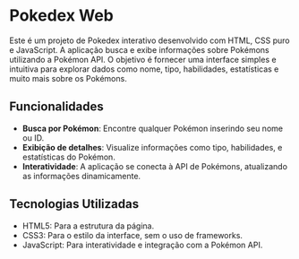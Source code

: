 # Pokedex Web

Este é um projeto de Pokedex interativo desenvolvido com HTML, CSS puro e JavaScript. A aplicação busca e exibe informações sobre Pokémons utilizando a Pokémon API. O objetivo é fornecer uma interface simples e intuitiva para explorar dados como nome, tipo, habilidades, estatísticas e muito mais sobre os Pokémons.

## Funcionalidades

- **Busca por Pokémon**: Encontre qualquer Pokémon inserindo seu nome ou ID.
- **Exibição de detalhes**: Visualize informações como tipo, habilidades, e estatísticas do Pokémon.
- **Interatividade**: A aplicação se conecta à API de Pokémons, atualizando as informações dinamicamente.

## Tecnologias Utilizadas

- HTML5: Para a estrutura da página.
- CSS3: Para o estilo da interface, sem o uso de frameworks.
- JavaScript: Para interatividade e integração com a Pokémon API.
